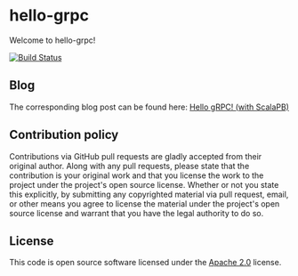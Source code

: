 # hello-grpc #

Welcome to hello-grpc!

[![Build Status](https://travis-ci.org/pbvie/hello-grpc.svg?branch=master)](https://travis-ci.org/pbvie/hello-grpc)

## Blog

The corresponding blog post can be found here: [Hello gRPC! (with ScalaPB)](https://blog.codecentric.de/en/2017/01/hello-grpc-scalapb/)

## Contribution policy ##

Contributions via GitHub pull requests are gladly accepted from their original
author. Along with any pull requests, please state that the contribution is your
original work and that you license the work to the project under the project's
open source license. Whether or not you state this explicitly, by submitting any
copyrighted material via pull request, email, or other means you agree to
license the material under the project's open source license and warrant that
you have the legal authority to do so.

## License ##

This code is open source software licensed under the
[Apache 2.0](http://www.apache.org/licenses/LICENSE-2.0) license.
